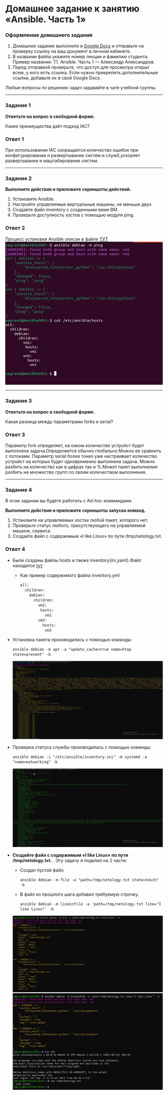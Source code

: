 # Домашнее задание к занятию «Ansible. Часть 1»

### Оформление домашнего задания

1. Домашнее задание выполните в [Google Docs](https://docs.google.com/) и отправьте на проверку ссылку на ваш документ в личном кабинете.  
1. В названии файла укажите номер лекции и фамилию студента. Пример названия: 7.1. Ansible. Часть 1 — Александр Александров.
1. Перед отправкой проверьте, что доступ для просмотра открыт всем, у кого есть ссылка. Если нужно прикрепить дополнительные ссылки, добавьте их в свой Google Docs.

Любые вопросы по решению задач задавайте в чате учебной группы.

---

### Задание 1

**Ответьте на вопрос в свободной форме.**

Какие преимущества даёт подход IAC?


### Ответ 1

При использовании IAC скоращается количество ошибок при конфигурировании и развертывании систем и служб,ускоряет развертывание и маштабирование систем.

---

### Задание 2 

**Выполните действия и приложите скриншоты действий.**

1. Установите Ansible.
2. Настройте управляемые виртуальные машины, не меньше двух.
3. Создайте файл inventory с созданными вами ВМ.
4. Проверьте доступность хостов с помощью модуля ping.
 
### Ответ 2

Процесс установки Ansible описан в файле [ТУТ](https://github.com/Pomidor20/notology/blob/e9fa3d245bd191204f877aaaf6a05e2adf573b77/Netology/%D0%A3%D1%81%D1%82%D0%B0%D0%BD%D0%BE%D0%B2%D0%BA%D0%B0%20Ansible.md)  
![PingPong](https://github.com/Pomidor20/notology/blob/main/Netology/CI_CD/pic/Ansible_1.1.png)
 
---

### Задание 3 

**Ответьте на вопрос в свободной форме.**

Какая разница между параметрами forks и serial? 

### Ответ 3

Параметр fork определяет, на каком количестве устройст будет выполнена задача.Определяется обычно глобально.Можно ее сравнить с потоками.
Параметр serial более тонко уже настраивает количество устройст на которых будет одновременно выполнена задача. Можно разбить на количество как в цифрах так и %.Может пакет выполнения разбить на множество групп со своим количеством выполнения.


---

### Задание 4 

В этом задании вы будете работать с Ad-hoc коммандами.

**Выполните действия и приложите скриншоты запуска команд.**

1. Установите на управляемых хостах любой пакет, которого нет.
2. Проверьте статус любого, присутствующего на управляемой машине, сервиса. 
3. Создайте файл с содержимым «I like Linux» по пути /tmp/netology.txt.
 
### Ответ 4 

- Были созданы файлы hosts и также inventory{ini,yaml}.Файл находится [тут](https://github.com/Pomidor20/notology/tree/main/Netology/CI_CD/files)
	- Как пример содержимого файла inventory.yml
		```
		all:
		  children:
			debian:
			  children:
				vm2:
				 hosts:
				   vm2
				vm3:
				  hosts:
				   vm3
		```
- Установка пакета производилась с помощью команды:
	```
	ansible debian -m apt -a "update_cache=true name=htop state=present" -b
	```
	![Фото установки](https://github.com/Pomidor20/notology/blob/main/Netology/CI_CD/pic/Ansible_1.4.1.JPG)

- Проверка статуса службы производилась с помощью команды:
	```
	ansible debian -i "/etc/ansible/inventory.ini" -m systemd -a "name=networking" -b
	```
	![Фото службы](https://github.com/Pomidor20/notology/blob/main/Netology/CI_CD/pic/Ansible_1.4.2.JPG)

- __Создайте файл с содержимым «I like Linux» по пути /tmp/netology.txt.__ . Эту задачу я поделил на 2 части:
	
	- Создал пустой файл.
		```
		ansible debian -m file -a "path=/tmp/netology.txt state=touch" -b
		```
	- В файл из прошлого шага добавил требуемую строчку.
		```
		ansible debian -m lineinfile -a 'path=/tmp/netology.txt line="I like Linux"' -b
		```
		
	![Фото задания](https://github.com/Pomidor20/notology/blob/main/Netology/CI_CD/pic/Ansible_1.4.3.1.JPG)
	![Фото задания](https://github.com/Pomidor20/notology/blob/main/Netology/CI_CD/pic/Ansible_1.4.3.2.JPG) 
